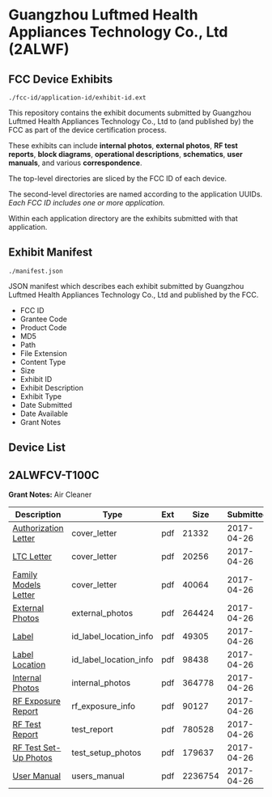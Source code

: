 # Guangzhou Luftmed Health Appliances Technology Co., Ltd (2ALWF)
## FCC Device Exhibits

```
./fcc-id/application-id/exhibit-id.ext
```

This repository contains the exhibit documents submitted by Guangzhou Luftmed Health Appliances Technology Co., Ltd to (and published by) the FCC as part of the device certification process.

These exhibits can include **internal photos**, **external photos**, **RF test reports**, **block diagrams**, **operational descriptions**, **schematics**, **user manuals**, and various **correspondence**.

The top-level directories are sliced by the FCC ID of each device.

The second-level directories are named according to the application UUIDs. *Each FCC ID includes one or more application.*

Within each application directory are the exhibits submitted with that application. 

## Exhibit Manifest

```
./manifest.json
```

JSON manifest which describes each exhibit submitted by Guangzhou Luftmed Health Appliances Technology Co., Ltd and published by the FCC.

- FCC ID
- Grantee Code
- Product Code
- MD5
- Path
- File Extension
- Content Type
- Size
- Exhibit ID
- Exhibit Description
- Exhibit Type
- Date Submitted
- Date Available
- Grant Notes

## Device List
## 2ALWFCV-T100C
**Grant Notes:** Air Cleaner

| Description | Type | Ext | Size | Submitted | Available |
| ----------- | ---- | --- | ---- | --------- | --------- |
| [Authorization Letter](2ALWFCV-T100C/e623e530e8898272aca13c408f4cfc2f/3372459.pdf) | cover_letter | pdf | 21332 | 2017-04-26 | 2017-04-26 |
| [LTC Letter](2ALWFCV-T100C/e623e530e8898272aca13c408f4cfc2f/3372460.pdf) | cover_letter | pdf | 20256 | 2017-04-26 | 2017-04-26 |
| [Family Models Letter](2ALWFCV-T100C/e623e530e8898272aca13c408f4cfc2f/3372461.pdf) | cover_letter | pdf | 40064 | 2017-04-26 | 2017-04-26 |
| [External Photos](2ALWFCV-T100C/e623e530e8898272aca13c408f4cfc2f/3372462.pdf) | external_photos | pdf | 264424 | 2017-04-26 | 2017-04-26 |
| [Label](2ALWFCV-T100C/e623e530e8898272aca13c408f4cfc2f/3372463.pdf) | id_label_location_info | pdf | 49305 | 2017-04-26 | 2017-04-26 |
| [Label Location](2ALWFCV-T100C/e623e530e8898272aca13c408f4cfc2f/3372464.pdf) | id_label_location_info | pdf | 98438 | 2017-04-26 | 2017-04-26 |
| [Internal Photos](2ALWFCV-T100C/e623e530e8898272aca13c408f4cfc2f/3372465.pdf) | internal_photos | pdf | 364778 | 2017-04-26 | 2017-04-26 |
| [RF Exposure Report](2ALWFCV-T100C/e623e530e8898272aca13c408f4cfc2f/3372468.pdf) | rf_exposure_info | pdf | 90127 | 2017-04-26 | 2017-04-26 |
| [RF Test Report](2ALWFCV-T100C/e623e530e8898272aca13c408f4cfc2f/3372470.pdf) | test_report | pdf | 780528 | 2017-04-26 | 2017-04-26 |
| [RF Test Set-Up Photos](2ALWFCV-T100C/e623e530e8898272aca13c408f4cfc2f/3372471.pdf) | test_setup_photos | pdf | 179637 | 2017-04-26 | 2017-04-26 |
| [User Manual](2ALWFCV-T100C/e623e530e8898272aca13c408f4cfc2f/3372469.pdf) | users_manual | pdf | 2236754 | 2017-04-26 | 2017-04-26 |
